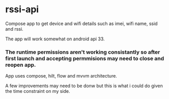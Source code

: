 # rssi-api
Compose app to get device and wifi details such as imei, wifi name, ssid and rssi. 

The app will work somewhat on android api 33. 

### The runtime permissions aren't working consistantly so after first launch and accepting permmisions may need to close and reopen app. 

App uses compose, hilt, flow and mvvm architecture. 

A few improvements may need to be donw but this is what i could do given the time constraint on my side. 
